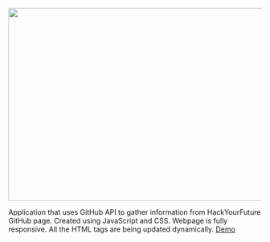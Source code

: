 <p align="center">
  <img width="550" height="385" src="https://user-images.githubusercontent.com/66121679/105899109-8a431380-601a-11eb-9839-d6f456079b3f.png">
</p>

Application that uses GitHub API to gather information from HackYourFuture GitHub page.
Created using JavaScript and CSS.
Webpage is fully responsive.
All the HTML tags are being updated dynamically.
[Demo](https://hackyourrepo.netlify.app/)


